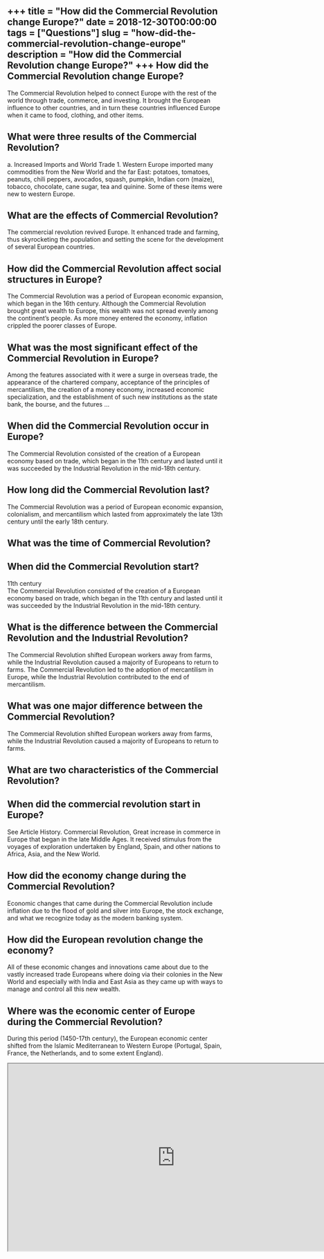 +++
title = "How did the Commercial Revolution change Europe?"
date = 2018-12-30T00:00:00
tags = ["Questions"]
slug = "how-did-the-commercial-revolution-change-europe"
description = "How did the Commercial Revolution change Europe?"
+++
How did the Commercial Revolution change Europe?
------------------------------------------------

The Commercial Revolution helped to connect Europe with the rest of the world through trade, commerce, and investing. It brought the European influence to other countries, and in turn these countries influenced Europe when it came to food, clothing, and other items.

What were three results of the Commercial Revolution?
-----------------------------------------------------

a. Increased Imports and World Trade 1. Western Europe imported many commodities from the New World and the far East: potatoes, tomatoes, peanuts, chili peppers, avocados, squash, pumpkin, Indian corn (maize), tobacco, chocolate, cane sugar, tea and quinine. Some of these items were new to western Europe.

What are the effects of Commercial Revolution?
----------------------------------------------

The commercial revolution revived Europe. It enhanced trade and farming, thus skyrocketing the population and setting the scene for the development of several European countries.

How did the Commercial Revolution affect social structures in Europe?
---------------------------------------------------------------------

The Commercial Revolution was a period of European economic expansion, which began in the 16th century. Although the Commercial Revolution brought great wealth to Europe, this wealth was not spread evenly among the continent’s people. As more money entered the economy, inflation crippled the poorer classes of Europe.

What was the most significant effect of the Commercial Revolution in Europe?
----------------------------------------------------------------------------

Among the features associated with it were a surge in overseas trade, the appearance of the chartered company, acceptance of the principles of mercantilism, the creation of a money economy, increased economic specialization, and the establishment of such new institutions as the state bank, the bourse, and the futures …

When did the Commercial Revolution occur in Europe?
---------------------------------------------------

The Commercial Revolution consisted of the creation of a European economy based on trade, which began in the 11th century and lasted until it was succeeded by the Industrial Revolution in the mid-18th century.

How long did the Commercial Revolution last?
--------------------------------------------

The Commercial Revolution was a period of European economic expansion, colonialism, and mercantilism which lasted from approximately the late 13th century until the early 18th century.

What was the time of Commercial Revolution?
-------------------------------------------

When did the Commercial Revolution start?
-----------------------------------------

11th century  
The Commercial Revolution consisted of the creation of a European economy based on trade, which began in the 11th century and lasted until it was succeeded by the Industrial Revolution in the mid-18th century.

What is the difference between the Commercial Revolution and the Industrial Revolution?
---------------------------------------------------------------------------------------

The Commercial Revolution shifted European workers away from farms, while the Industrial Revolution caused a majority of Europeans to return to farms. The Commercial Revolution led to the adoption of mercantilism in Europe, while the Industrial Revolution contributed to the end of mercantilism.

What was one major difference between the Commercial Revolution?
----------------------------------------------------------------

The Commercial Revolution shifted European workers away from farms, while the Industrial Revolution caused a majority of Europeans to return to farms.

What are two characteristics of the Commercial Revolution?
----------------------------------------------------------

When did the commercial revolution start in Europe?
---------------------------------------------------

See Article History. Commercial Revolution, Great increase in commerce in Europe that began in the late Middle Ages. It received stimulus from the voyages of exploration undertaken by England, Spain, and other nations to Africa, Asia, and the New World.

How did the economy change during the Commercial Revolution?
------------------------------------------------------------

Economic changes that came during the Commercial Revolution include inflation due to the flood of gold and silver into Europe, the stock exchange, and what we recognize today as the modern banking system.

How did the European revolution change the economy?
---------------------------------------------------

All of these economic changes and innovations came about due to the vastly increased trade Europeans where doing via their colonies in the New World and especially with India and East Asia as they came up with ways to manage and control all this new wealth.

Where was the economic center of Europe during the Commercial Revolution?
-------------------------------------------------------------------------

During this period (1450-17th century), the European economic center shifted from the Islamic Mediterranean to Western Europe (Portugal, Spain, France, the Netherlands, and to some extent England).

<iframe allow="accelerometer; autoplay; clipboard-write; encrypted-media; gyroscope; picture-in-picture" allowfullscreen="" class="__youtube_prefs__  epyt-is-override  no-lazyload" data-no-lazy="1" data-origheight="433" data-origwidth="770" data-skipgform_ajax_framebjll="" height="433" id="_ytid_80503" loading="lazy" src="https://www.youtube.com/embed/mU2dhPlJWyY?enablejsapi=1&autoplay=0&cc_load_policy=0&cc_lang_pref=&iv_load_policy=1&loop=0&modestbranding=0&rel=1&fs=1&playsinline=0&autohide=2&theme=dark&color=red&controls=1&" title="YouTube player" width="770"></iframe>